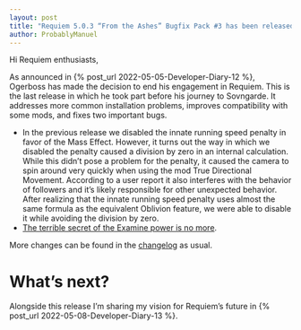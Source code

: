 ```yaml
---
layout: post
title: "Requiem 5.0.3 “From the Ashes” Bugfix Pack #3 has been released"
author: ProbablyManuel
---
```

Hi Requiem enthusiasts,

As announced in {% post_url 2022-05-05-Developer-Diary-12 %}, Ogerboss has made the decision to end his engagement in Requiem. This is the last release in which he took part before his journey to Sovngarde. It addresses more common installation problems, improves compatibility with some mods, and fixes two important bugs.

* In the previous release we disabled the innate running speed penalty in favor of the Mass Effect. However, it turns out the way in which we disabled the penalty caused a division by zero in an internal calculation. While this didn’t pose a problem for the penalty, it caused the camera to spin around very quickly when using the mod True Directional Movement. According to a user report it also interferes with the behavior of followers and it’s likely responsible for other unexpected behavior. After realizing that the innate running speed penalty uses almost the same formula as the equivalent Oblivion feature, we were able to disable it while avoiding the division by zero.
* [The terrible secret of the Examine power is no more](https://www.youtube.com/watch?v=zjA5TEJfxEw).

More changes can be found in the [changelog]({{site.github.repository_url}}/blob/main/components/documentation/src/Changelog.md#requiem-503---from-the-ashes-bugfix-pack-3) as usual.

# What’s next?

Alongside this release I’m sharing my vision for Requiem’s future in {% post_url 2022-05-08-Developer-Diary-13 %}.
